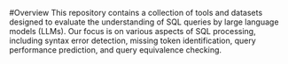 #Overview
This repository contains a collection of tools and datasets designed to evaluate the understanding of SQL queries by large language models (LLMs). 
Our focus is on various aspects of SQL processing, including syntax error detection, missing token identification, 
query performance prediction, and query equivalence checking.
